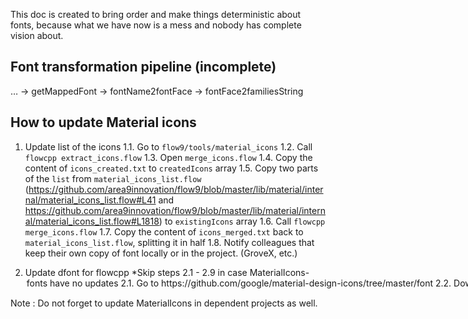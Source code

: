 This doc is created to bring order and make things deterministic about fonts, because what we have now is a mess and nobody has complete vision about.

Font transformation pipeline (incomplete)
-----------------------------------------

… → getMappedFont → fontName2fontFace → fontFace2familiesString


How to update Material icons
-----------------------------------------

1. Update list of the icons
	1.1. Go to `flow9/tools/material_icons`
	1.2. Call `flowcpp extract_icons.flow`
	1.3. Open `merge_icons.flow`
	1.4. Copy the content of `icons_created.txt` to `createdIcons` array
	1.5. Copy two parts of the `list` from `material_icons_list.flow` (https://github.com/area9innovation/flow9/blob/master/lib/material/internal/material_icons_list.flow#L41 and https://github.com/area9innovation/flow9/blob/master/lib/material/internal/material_icons_list.flow#L1818) to `existingIcons` array
	1.6. Call `flowcpp merge_icons.flow`
	1.7. Copy the content of `icons_merged.txt` back to `material_icons_list.flow`, splitting it in half
	1.8. Notify colleagues that keep their own copy of font locally or in the project. (GroveX, etc.)

2. Update dfont for flowcpp
	*Skip steps 2.1 - 2.9 in case MaterialIcons-<option> fonts have no updates
	2.1. Go to https://github.com/google/material-design-icons/tree/master/font
	2.2. Download `MaterialIcons-Regular.ttf`
	2.3. Go to `flow9/platforms/qt/bin/fontconvertor`
	2.4. Move `MaterialIcons-Regular.ttf` to current directory
	2.5. Call `FlowFontConvertor.exe -x MaterialIcons-Regular.ttf`
	2.6. Cut generated `*.xmf` and `index.dat` to `flow9/resources/dfont/MaterialIcons`
	2.7. Download .otf for other 4 types
	2.8. Convert drom .otf to .ttf, using any font convertor (for example, https://cloudconvert.com/ttf-to-woff2)
	2.9. Repeat 2.3 - 2.6, changing font name
	2.10. Go to https://github.com/google/material-design-icons/tree/master/variablefont
	2.11. Download .ttf files for 3 types of Material Symbols
	2.12. Repeat 2.3 - 2.6, changing font name

Note : Do not forget to update MaterialIcons in dependent projects as well.